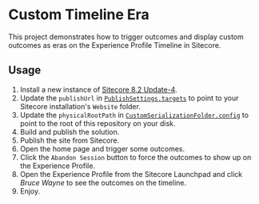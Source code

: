# Custom Timeline Era

This project demonstrates how to trigger outcomes and display custom outcomes as
eras on the Experience Profile Timeline in Sitecore.

## Usage

1. Install a new instance of [Sitecore 8.2 Update-4][1].
2. Update the `publishUrl` in [`PublishSettings.targets`][2] to point to your
   Sitecore installation's `Website` folder.
3. Update the `physicalRootPath` in [`CustomSerializationFolder.config`][3] to
   point to the root of this repository on your disk.
4. Build and publish the solution.
5. Publish the site from Sitecore.
6. Open the home page and trigger some outcomes.
7. Click the `Abandon Session` button to force the outcomes to show up on the
   Experience Profile.
8. Open the Experience Profile from the Sitecore Launchpad and click
   *Bruce Wayne* to see the outcomes on the timeline.
9. Enjoy.

[1]: https://dev.sitecore.net/Downloads/Sitecore_Experience_Platform/82/Sitecore_Experience_Platform_82_Update4.aspx
[2]: PublishSettings.targets
[3]: CustomTimelineEra/App_Config/Include/z.CustomTimelineEra.Serialization/CustomSerializationFolder.config
